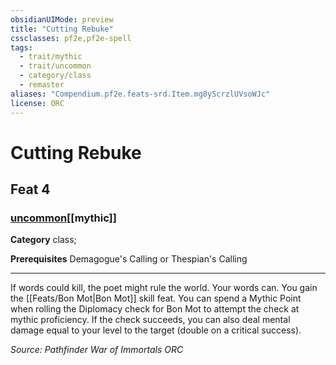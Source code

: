 ```yaml
---
obsidianUIMode: preview
title: "Cutting Rebuke"
cssclasses: pf2e,pf2e-spell
tags:
  - trait/mythic
  - trait/uncommon
  - category/class
  - remaster
aliases: "Compendium.pf2e.feats-srd.Item.mg8yScrzlUVsoWJc"
license: ORC
---
```

# Cutting Rebuke
## Feat 4
### [uncommon](uncommon "Uncommon Rarity Trait")[[mythic]]

**Category** class; 



**Prerequisites** Demagogue's Calling or Thespian's Calling
* * *
If words could kill, the poet might rule the world. Your words can. You gain the [[Feats/Bon Mot|Bon Mot]] skill feat. You can spend a Mythic Point when rolling the Diplomacy check for Bon Mot to attempt the check at mythic proficiency. If the check succeeds, you can also deal mental damage equal to your level to the target (double on a critical success).

*Source: Pathfinder War of Immortals*
*ORC*